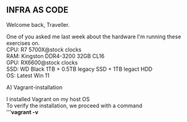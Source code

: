 ## INFRA AS CODE

Welcome back, Traveller.

One of you asked me last week about the hardware I'm running these exercises on.  
CPU: R7 5700X@stock clocks  
RAM: Kingston DDR4-3200 32GB CL16  
GPU: RX6600@stock clocks  
SSD: WD Black 1TB + 0.5TB legacy SSD + 1TB legact HDD  
OS: Latest Win 11  

A) Vagrant-installation  

I installed Vagrant on my host OS  
To verify the installation, we proceed with a command  
'''**vagrant -v**
